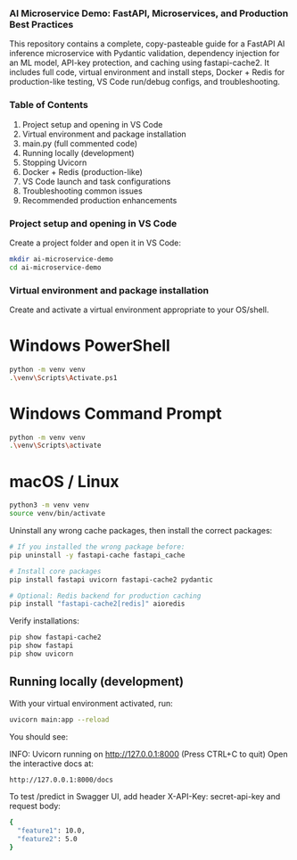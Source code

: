 ### AI Microservice Demo: FastAPI, Microservices, and Production Best Practices

This repository contains a complete, copy-pasteable guide for a FastAPI AI inference microservice with Pydantic validation, dependency injection for an ML model, API-key protection, and caching using fastapi-cache2. It includes full code, virtual environment and install steps, Docker + Redis for production-like testing, VS Code run/debug configs, and troubleshooting.

### Table of Contents

1.  Project setup and opening in VS Code
2.  Virtual environment and package installation
3.  main.py (full commented code)
4.  Running locally (development)
5.  Stopping Uvicorn
6.  Docker + Redis (production-like)
7.  VS Code launch and task configurations
8.  Troubleshooting common issues
9.  Recommended production enhancements

### Project setup and opening in VS Code

Create a project folder and open it in VS Code:

```bash
mkdir ai-microservice-demo
cd ai-microservice-demo
```

### Virtual environment and package installation
Create and activate a virtual environment appropriate to your OS/shell.

# Windows PowerShell

```bash
python -m venv venv
.\venv\Scripts\Activate.ps1
```


# Windows Command Prompt
```bash
python -m venv venv
.\venv\Scripts\activate
```


# macOS / Linux
```bash
python3 -m venv venv
source venv/bin/activate
```

Uninstall any wrong cache packages, then install the correct packages:


```bash
# If you installed the wrong package before:
pip uninstall -y fastapi-cache fastapi_cache

# Install core packages
pip install fastapi uvicorn fastapi-cache2 pydantic

# Optional: Redis backend for production caching
pip install "fastapi-cache2[redis]" aioredis
```

Verify installations:

```bash
pip show fastapi-cache2
pip show fastapi
pip show uvicorn
```

## Running locally (development)

With your virtual environment activated, run:

```bash
uvicorn main:app --reload
```

You should see:

INFO: Uvicorn running on http://127.0.0.1:8000 (Press CTRL+C to quit)
Open the interactive docs at:

```bash
http://127.0.0.1:8000/docs
```


To test /predict in Swagger UI, add header X-API-Key: secret-api-key and request body:

```bash
{
  "feature1": 10.0,
  "feature2": 5.0
}
```

